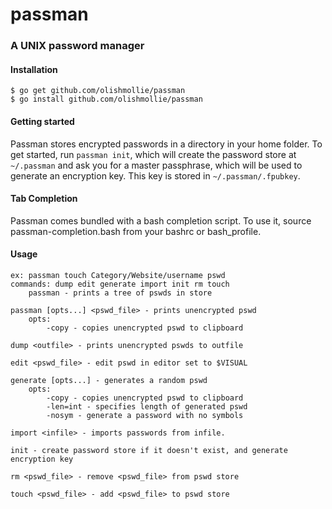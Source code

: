 # passman
### A UNIX password manager

#### Installation
```
$ go get github.com/olishmollie/passman
$ go install github.com/olishmollie/passman
```

#### Getting started
Passman stores encrypted passwords in a directory in your home folder. To get started, run `passman init`, which will create the password store at `~/.passman` and ask you for a master passphrase, which will be used to generate an encryption key. This key is stored in `~/.passman/.fpubkey`.

#### Tab Completion
Passman comes bundled with a bash completion script. To use it, source passman-completion.bash from your bashrc or bash_profile.

#### Usage
```usage: passman [opts...] [command] [args...]
ex: passman touch Category/Website/username pswd
commands: dump edit generate import init rm touch
	passman - prints a tree of pswds in store

passman [opts...] <pswd_file> - prints unencrypted pswd
    opts:
        -copy - copies unencrypted pswd to clipboard

dump <outfile> - prints unencrypted pswds to outfile

edit <pswd_file> - edit pswd in editor set to $VISUAL

generate [opts...] - generates a random pswd
    opts:
        -copy - copies unencrypted pswd to clipboard
        -len=int - specifies length of generated pswd
        -nosym - generate a password with no symbols

import <infile> - imports passwords from infile.

init - create password store if it doesn't exist, and generate encryption key

rm <pswd_file> - remove <pswd_file> from pswd store

touch <pswd_file> - add <pswd_file> to pswd store
```